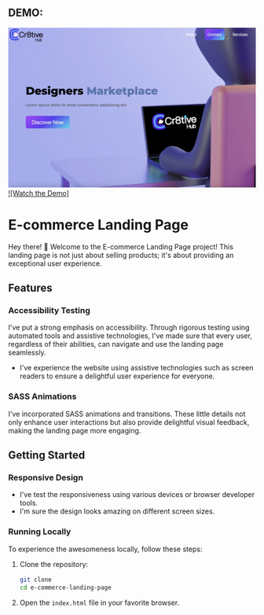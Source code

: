 ## DEMO:
![Landing page Demo](landingPage.png)
[![Watch the Demo]](Landingpage.mov)

# E-commerce Landing Page

Hey there! 👋 Welcome to the E-commerce Landing Page project! This landing page is not just about selling products; it's about providing an exceptional user experience.

## Features

### Accessibility Testing

I've put a strong emphasis on accessibility. Through rigorous testing using automated tools and assistive technologies, I've made sure that every user, regardless of their abilities, can navigate and use the landing page seamlessly.

- I've experience the website using assistive technologies such as screen readers to ensure a delightful user experience for everyone.


### SASS Animations

I've incorporated SASS animations and transitions. These little details not only enhance user interactions but also provide delightful visual feedback, making the landing page more engaging.


## Getting Started


### Responsive Design

- I've test the responsiveness using various devices or browser developer tools.
- I'm sure the design looks amazing on different screen sizes.

### Running Locally

To experience the awesomeness locally, follow these steps:

1. Clone the repository:

    ```bash
    git clone
    cd e-commerce-landing-page
    ```

2. Open the `index.html` file in your favorite browser.



